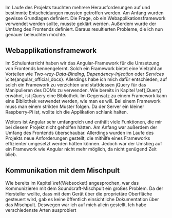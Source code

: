 Im Laufe des Projekts tauchten mehrere Herausforderungen auf und bestimmte Entscheidungen mussten getroffen werden. Am Anfang wurden gewisse Grundlagen definiert. Die Frage, ob ein Webapplikationsframework verwendet werden sollte, musste geklärt werden. Außerdem wurde der Umfang des Frontends definiert. Daraus resultierten Probleme, die ich nun genauer beleuchten möchte. 

## Webapplikationsframework

Im Schulunterricht haben wir das Angular-Framework für die Umsetzung von Frontends kennengelernt. Solch ein Framework bietet eine Vielzahl an Vorteilen wie _Two-way-Data-Binding_, _Dependency-Injection_ oder _Services_ \cite{angular_official_docs}. Allerdings habe ich mich dafür entschieden, auf solch ein Framework zu verzichten und stattdessen jQuery für das Manipulieren des DOMs zu verwenden. Wie bereits in Kapitel \ref{jQuery} erwähnt, ist jQuery eine Bibliothek. Im Gegensatz zu einem Framework kann eine Bibliothek verwendet werden, wie man es will. Bei einem Framework muss man einem strikten Muster folgen.
Da der Server ein kleiner Raspberry-Pi ist, wollte ich die Applikation schlank halten. 

Weiters ist Angular sehr umfangreich und enthält viele Funktionen, die mir bei diesem Projekt nicht geholfen hätten. Am Anfang war außerdem der Umfang des Frontends überschaubar. Allerdings wurden im Laufe des Projekts neue Anforderungen gestellt, die mithilfe eines Frameworks effizienter umgesetzt werden hätten können. Jedoch war der Umstieg auf ein Framework wie Angular nicht mehr möglich, da nicht genügend Zeit blieb.

## Kommunikation mit dem Mischpult

Wie bereits im Kapitel \ref{Websocket} angesprochen, war das Kommunizieren mit dem Soundcraft-Mischpult ein großes Problem. Da der Hersteller wollte, dass mit dem Gerät über die proprietäre Oberfläche gesteuert wird, gab es keine öffentlich einsichtliche Dokumentation über das Mischpult. Deswegen war ich auf mich allein gestellt. Ich habe verschiedenste Arten ausprobiert